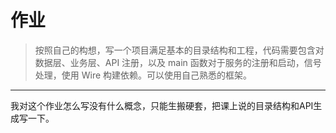 # 作业

> 按照自己的构想，写一个项目满足基本的目录结构和工程，代码需要包含对数据层、业务层、API 注册，以及 main 函数对于服务的注册和启动，信号处理，使用 Wire 构建依赖。可以使用自己熟悉的框架。

---
我对这个作业怎么写没有什么概念，只能生搬硬套，把课上说的目录结构和API生成写一下。

